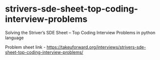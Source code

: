 # strivers-sde-sheet-top-coding-interview-problems
Solving the Striver’s SDE Sheet – Top Coding Interview Problems in python language

Problem sheet link - https://takeuforward.org/interviews/strivers-sde-sheet-top-coding-interview-problems/

